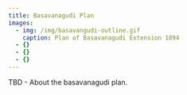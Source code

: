 ```yaml
---
title: Basavanagudi Plan
images:
  - img: /img/basavangudi-outline.gif
    caption: Plan of Basavanagudi Extension 1894
  - {}
  - {}
  - {}
---
```

TBD - About the basavanagudi plan.